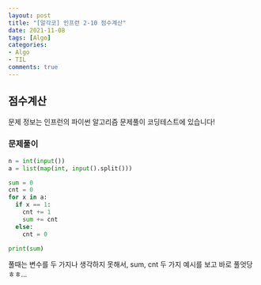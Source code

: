 ```yaml
---
layout: post
title: "[알각코] 인프런 2-10 점수계산"
date: 2021-11-08
tags: [Algo]
categories:
- Algo
- TIL
comments: true
---
```


## 점수계산

문제 정보는 인프런의 파이썬 알고리즘 문제풀이 코딩테스트에 있습니다!

### 문제풀이

```python
n = int(input())
a = list(map(int, input().split()))

sum = 0
cnt = 0
for x in a:
  if x == 1:
    cnt += 1
    sum += cnt
  else:
    cnt = 0

print(sum)
```

풀때는 변수를 두 가지나 생각하지 못해서, sum, cnt 두 가지 예시를 보고 바로 풀엇당 ㅎㅎ...
